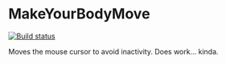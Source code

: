 # MakeYourBodyMove

[![Build status](https://ci.appveyor.com/api/projects/status/e2s7enw0o65uvygn/branch/master?svg=true)](https://ci.appveyor.com/project/SebastianBecker2/makeyourbodymove/branch/master)

Moves the mouse cursor to avoid inactivity. Does work... kinda.
